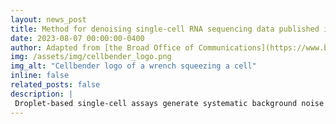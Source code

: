 ```yaml
---
layout: news_post
title: Method for denoising single-cell RNA sequencing data published in Nature Methods
date: 2023-08-07 00:00:00-0400
author: Adapted from [the Broad Office of Communications](https://www.broadinstitute.org/pressroom)
img: /assets/img/cellbender_logo.png
img_alt: "Cellbender logo of a wrench squeezing a cell"
inline: false
related_posts: false
description: |
 Droplet-based single-cell assays generate systematic background noise with negative impacts, such as off-target gene expression in unexpected cell types and spurious differential expression results. To address this, [Stephen Fleming](/team/stephen_fleming/), [Mehrtash Babadi](/team/mehrtash_babadi/), and colleagues developed a deep generative model that distinguishes droplets containing cells from those without, learns the background noise profile, and retrieves uncontaminated counts from cell-containing droplets. They implemented the model in a scalable and robust open-source software package called [CellBender](https://github.com/broadinstitute/CellBender) and demonstrated the beneficial effects of denoising using simulated data and several real datasets. Read the full paper in [Nature Methods](https://www.nature.com/articles/s41592-023-01943-7) and the research briefing [here](https://www.nature.com/articles/s41592-023-01946-4). 
---
```

